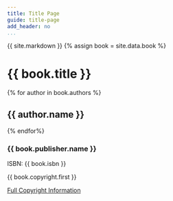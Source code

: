 ```yaml
---
title: Title Page
guide: title-page
add_header: no
...
```


{{ site.markdown }}
{% assign book = site.data.book %}
# {{ book.title }}
{% for author in book.authors %}
## {{ author.name }}
{% endfor%}
### {{ book.publisher.name }}
ISBN: {{ book.isbn }}

{{ book.copyright.first }}

[Full Copyright Information](copyright.html)
